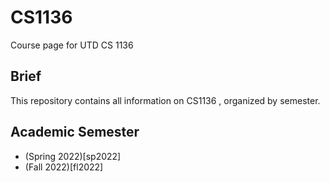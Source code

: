 # CS1136
Course page for UTD CS 1136


## Brief

This repository contains all information on CS1136 , organized by semester.

## Academic Semester

- (Spring 2022)[sp2022]
- (Fall 2022)[fl2022]
